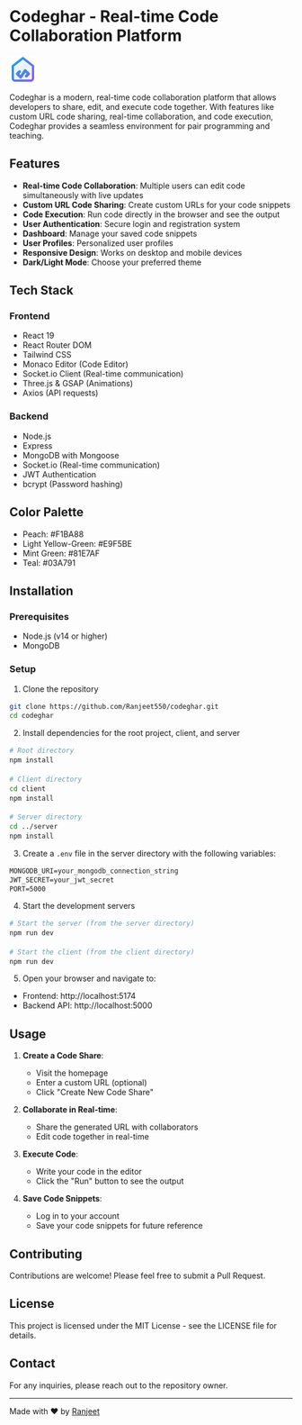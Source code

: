 # Codeghar - Real-time Code Collaboration Platform

![Codeghar Logo](/client/public/codeghar-icon.svg)

Codeghar is a modern, real-time code collaboration platform that allows developers to share, edit, and execute code together. With features like custom URL code sharing, real-time collaboration, and code execution, Codeghar provides a seamless environment for pair programming and teaching.

## Features

- **Real-time Code Collaboration**: Multiple users can edit code simultaneously with live updates
- **Custom URL Code Sharing**: Create custom URLs for your code snippets
- **Code Execution**: Run code directly in the browser and see the output
- **User Authentication**: Secure login and registration system
- **Dashboard**: Manage your saved code snippets
- **User Profiles**: Personalized user profiles
- **Responsive Design**: Works on desktop and mobile devices
- **Dark/Light Mode**: Choose your preferred theme

## Tech Stack

### Frontend
- React 19
- React Router DOM
- Tailwind CSS
- Monaco Editor (Code Editor)
- Socket.io Client (Real-time communication)
- Three.js & GSAP (Animations)
- Axios (API requests)

### Backend
- Node.js
- Express
- MongoDB with Mongoose
- Socket.io (Real-time communication)
- JWT Authentication
- bcrypt (Password hashing)

## Color Palette
- Peach: #F1BA88
- Light Yellow-Green: #E9F5BE
- Mint Green: #81E7AF
- Teal: #03A791

## Installation

### Prerequisites
- Node.js (v14 or higher)
- MongoDB

### Setup

1. Clone the repository
```bash
git clone https://github.com/Ranjeet550/codeghar.git
cd codeghar
```

2. Install dependencies for the root project, client, and server
```bash
# Root directory
npm install

# Client directory
cd client
npm install

# Server directory
cd ../server
npm install
```

3. Create a `.env` file in the server directory with the following variables:
```
MONGODB_URI=your_mongodb_connection_string
JWT_SECRET=your_jwt_secret
PORT=5000
```

4. Start the development servers

```bash
# Start the server (from the server directory)
npm run dev

# Start the client (from the client directory)
npm run dev
```

5. Open your browser and navigate to:
- Frontend: http://localhost:5174
- Backend API: http://localhost:5000

## Usage

1. **Create a Code Share**:
   - Visit the homepage
   - Enter a custom URL (optional)
   - Click "Create New Code Share"

2. **Collaborate in Real-time**:
   - Share the generated URL with collaborators
   - Edit code together in real-time

3. **Execute Code**:
   - Write your code in the editor
   - Click the "Run" button to see the output

4. **Save Code Snippets**:
   - Log in to your account
   - Save your code snippets for future reference

## Contributing

Contributions are welcome! Please feel free to submit a Pull Request.

## License

This project is licensed under the MIT License - see the LICENSE file for details.

## Contact

For any inquiries, please reach out to the repository owner.

---

Made with ❤️ by [Ranjeet](https://github.com/Ranjeet550)
